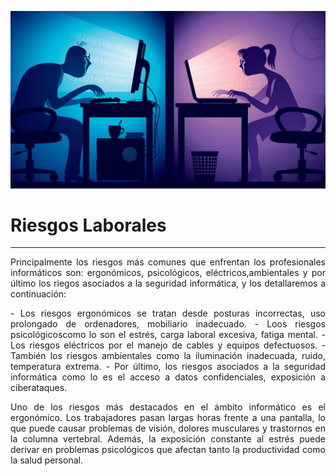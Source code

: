 ![Riesgos Laborales](img/laboral.jpg)

# Riesgos Laborales 

---

<p align="justify">
Principalmente los riesgos más comunes que enfrentan los profesionales informáticos son: ergonómicos, psicológicos, eléctricos,ambientales y por último 
los riegos asociados a la seguridad informática, y los detallaremos a continuación:
</p>

<p align="justify">
- Los riesgos ergonómicos se tratan desde posturas incorrectas, uso prolongado de ordenadores, mobiliario inadecuado.
- Loos riesgos psicológicoscomo lo son el estrés, carga laboral excesiva, fatiga mental.
- Los riesgos eléctricos por el manejo de cables y equipos defectuosos.
- También los riesgos ambientales como la iluminación inadecuada, ruido, temperatura extrema.
- Por último, los riesgos asociados a la seguridad informática como lo es el acceso a datos confidenciales, exposición a ciberataques.
</p>

<p align="justify">
Uno de los riesgos más destacados en el ámbito informático es el ergonómico. Los trabajadores pasan largas horas frente a una pantalla, lo que puede causar problemas de visión, dolores musculares y trastornos en la columna vertebral. 
Además, la exposición constante al estrés puede derivar en problemas psicológicos que afectan tanto la productividad como la salud personal.
</p>
